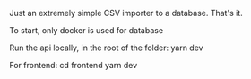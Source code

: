Just an extremely simple CSV importer to a database. That's it.

To start, only docker is used for database

Run the api locally, in the root of the folder:
yarn dev

For frontend:
cd frontend
yarn dev
